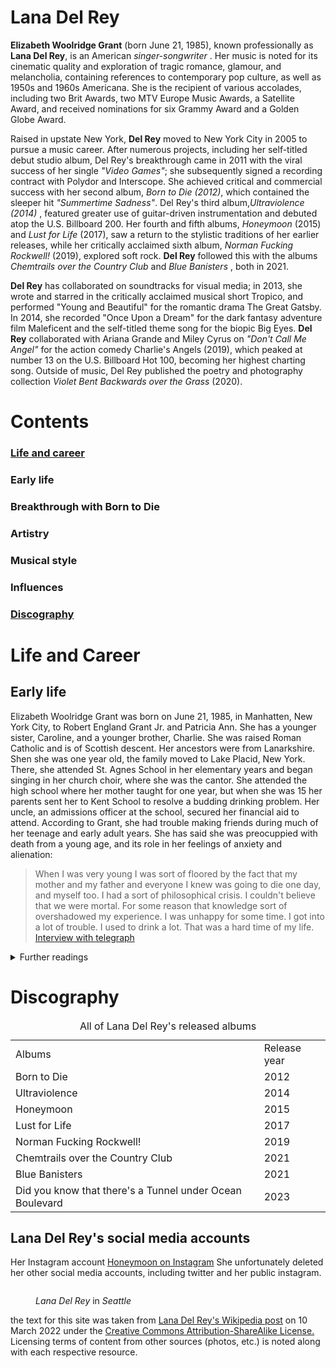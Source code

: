 <html lang="en"> 
    <head>
        <meta charset="utf-8">
    <link rel="canonical"
    href="https://en.wikipedia.org/wiki/Lana_Del_Rey">
        <meta name="color:Background" content="#f4c2c2"/>
        <meta name="color:Title" content="#000000"/>
        <meta name="color:Text" content="#000000"/>
        <meta name="color:Link" content="#cd5c5c"/>
</head>
<body>
    <main>
        <h1>Lana Del Rey</h1>
<section id="Lana Del Rey">
<p><b class="person">Elizabeth Woolridge Grant</b> (born <time datetime="1985-06-21">June 21, 1985</time>), 
    known professionally as <strong>Lana Del Rey</strong>, is an American <em>singer-songwriter</em> . 
    Her music is noted for its cinematic quality and exploration of tragic romance,  
    glamour, and melancholia, containing references to contemporary pop culture, 
    as well as 1950s and 1960s Americana. She is the recipient of various accolades, 
    including two Brit Awards, two MTV Europe Music Awards, a Satellite Award, and 
    received nominations for six Grammy Award and a Golden Globe Award.</p>

<p>Raised in upstate New York, <b class="person">Del Rey</b> moved to New York City in 2005 to pursue a music career. 
    After numerous projects, including her self-titled debut studio album, Del Rey's breakthrough came in 
    2011 with the viral success of her single <i class="song">"Video Games"</i>; she subsequently signed a recording contract 
    with Polydor and Interscope. She achieved critical and commercial success with her second album, <i class="album">Born to Die (2012)</i>, 
    which contained the sleeper hit <i class="song">"Summertime Sadness"</i>. Del Rey's third album,<i class="album">Ultraviolence (2014)</i> , 
    featured greater use of guitar-driven instrumentation and debuted atop the U.S. Billboard 200. 
    Her fourth and fifth albums, <i class="album">Honeymoon</i> (2015) and <i class="album">Lust for Life</i> (2017), saw a return to the 
    stylistic traditions of her earlier releases, while her critically acclaimed sixth album, 
    <i class="album">Norman Fucking Rockwell!</i> (2019), explored soft rock. <b class="person">Del Rey</b> followed this with the albums 
    <i class="album">Chemtrails over the Country Club</i> and <i class="album">Blue Banisters</i> , both in 2021.</p>

<p><b class="person">Del Rey</b> has collaborated on soundtracks for visual media; in 2013, 
    she wrote and starred in the critically acclaimed musical short Tropico,
    and performed "Young and Beautiful" for the romantic drama The Great Gatsby. 
    In 2014, she recorded "Once Upon a Dream" for the dark fantasy adventure film Maleficent 
    and the self-titled theme song for the biopic Big Eyes. <b class="person">Del Rey</b> collaborated with Ariana Grande 
    and Miley Cyrus on <i class="song">"Don't Call Me Angel"</i> for the action comedy Charlie's Angels (2019), 
    which peaked at number 13 on the U.S. Billboard Hot 100, becoming her highest charting song. 
    Outside of music, Del Rey published the poetry and photography collection 
    <i class="book">Violet Bent Backwards over the Grass</i> (2020).</p>    
    </section>
    </main>
<p>
    <h1>Contents</h1>
    <h3><a href="https://peachcoke.github.io/ubiquitous-succotash/Life">Life and career</a></h3>
    <h3>Early life</h3>
    <h3>Breakthrough with Born to Die</h3>
    <h3>Artistry</h3>
    <h3>Musical style</h3>
    <h3>Influences</h3>
    <h3><a href="https://peachcoke.github.io/ubiquitous-succotash/discography">Discography</a></h3>
</p>

<p>
    <h1>Life and Career</h1>
    <section id="life">
    <h2>Early life</h2>
    Elizabeth Woolridge Grant was born on June 21, 1985, in Manhatten, New York City,
    to Robert England Grant Jr. and Patricia Ann. She has a younger sister, Caroline, 
    and a younger brother, Charlie. She was raised Roman Catholic and is of Scottish
    descent. Her ancestors were from Lanarkshire. Shen she was one year old, the family
    moved to Lake Placid, New York. There, she attended St. Agnes School in her elementary
    years and began singing in her church choir, where she was the cantor.
    She attended the high school where her mother taught for one year, but when she was 15
    her parents sent her to Kent School to resolve a budding drinking problem.
    Her uncle, an admissions officer at the school, secured her financial aid to attend.
    According to Grant, she had trouble making friends during much of her teenage and 
    early adult years. She has said she was preocuppied with death from a young age, and 
    its role in her feelings of anxiety and alienation:
<blockquote
    cite="https://www.telegraph.co.uk/culture/music/rockandpopfeatures/9027984/Lana-Del-Rey-interview-new-album-Born-to-Die-is-a-beautiful-thing.html">
    <p>
        When I was very young I was sort of floored by the fact that my mother and my father 
        and everyone I knew was going to die one day, and myself too. I had a sort of philosophical
        crisis. I couldn't believe that we were mortal. For some reason that knowledge sort of
        overshadowed my experience. I was unhappy for some time. I got into a lot of trouble.
        I used to drink a lot. That was a hard time of my life.
        <a href="https://www.telegraph.co.uk/culture/music/rockandpopfeatures/9027984/Lana-Del-Rey-interview-new-album-Born-to-Die-is-a-beautiful-thing.html">Interview with telegraph</a>
    </p>
</blockquote>
<details>
    <summary>Further readings</summary>
    <p>insert a very insightful text here</p>
</details>
    </section>
<p>
    <h1>Discography</h1>
    <table>
        <caption>All of Lana Del Rey's released albums</caption>
        <tr>
            <td>Albums</td>
            <td>Release year</td>
        </tr>
        <tr>
        <td>Born to Die</td> 
        <td>2012</td>
        </tr>
        <tr>
            <td>Ultraviolence</td>
            <td>2014</td>
        </tr>
        <tr>
            <td>Honeymoon</td>
            <td>2015</td>
        </tr>
        <tr>
            <td>Lust for Life</td>
            <td>2017</td>
        </tr>
        <tr>
            <td>Norman Fucking Rockwell!</td>
            <td>2019</td>
        </tr>
        <tr>
            <td>Chemtrails over the Country Club</td>
            <td>2021</td>
        </tr>
        <tr>
            <td>Blue Banisters</td>
            <td>2021</td>
        </tr>
        <tr>
            <td>Did you know that there's a Tunnel under Ocean Boulevard</td>
            <td>2023</td>
        </tr>
    </table>
</p>
<p>
<aside>
    <h1>Lana Del Rey's social media accounts</h1>
    <p> Her Instagram account <a href="https://instagram.com/honeymoon/">Honeymoon on Instagram</a>
        She unfortunately deleted her other social media accounts, including twitter and her public instagram.
    </p>
    <figure id="fig-1">
        <img scr="img/kultur/mobile208236547/4592509717-ci102l-w1024/Lana-Del-Rey-visits-107-7-The-End-in-Seattle.jpg" alt=""
            scrset="img/kultur/mobile208236547/4592509717-ci102l-w1024/Lana-Del-Rey-visits-107-7-The-End-in-Seattle.jpg 568w,
            img/kultur/mobile208236547/4592509717-ci102l-w1024/Lana-Del-Rey-visits-107-7-The-End-in-Seattle.jpg 300w"
            sizes="(min-width:60em) 33vw,
            (min-width:40.5em) 50vw, 100vw">
        <figcaption>
            <p><i class="person">Lana Del Rey</i> in <i class="location">Seattle</i>
            </p>
        </figcaption>
    </figure>
</aside>
<footer role="contentinfo">
  <p> the text for this site was taken from <a href="https://en.wikipedia.org/wiki/Lana_Del_Rey">Lana Del Rey's Wikipedia post</a>
    on <time>10 March 2022</time> under the <a href="https://en.wikipedia.org/wiki/Wikipedia:Text_of_Creative_Commons_Attribution-ShareAlike_3.0_Unported_License">Creative Commons Attribution-ShareAlike License.</a>
    Licensing terms of content from other sources (photos, etc.) is noted along with each respective resource.
  </p>
</footer>
<!-- this is a comment -->
</body>
</html>
